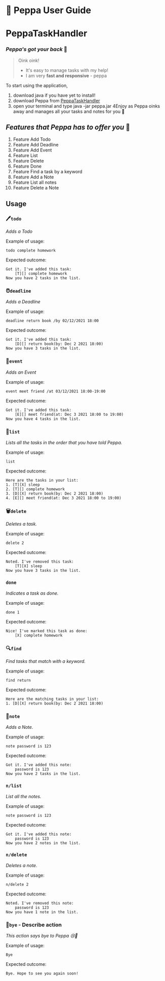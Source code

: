 # 🐷 **Peppa User Guide** 

# PeppaTaskHandler

### *Peppa's got your back* 🤪
> Oink oink!
> - It's easy to manage tasks with my help!
> - I am very **fast and responsive** - peppa

To start using the application,
1. download java if you have yet to install!
2. download Peppa from [PeppaTaskHandler](https://github.com/Neha-5678/ip/releases/tag/A-Release)
3. open your terminal and type java -jar peppa.jar
4Enjoy as Peppa oinks away and manages all your tasks and notes for you 🤩

## *Features that Peppa has to offer you* 🐷
1. Feature Add Todo
2. Feature Add Deadline
3. Feature Add Event
4. Feature List
5. Feature Delete 
6. Feature Done
7. Feature Find a task by a keyword
8. Feature Add a Note
9. Feature List all notes
10. Feature Delete a Note
## Usage

### 🖊️`todo` 

*Adds a Todo*

Example of usage: 

`todo complete homework`

Expected outcome:

```
Got it. I've added this task:
    [T][] complete homework
Now you have 2 tasks in the list.
```
### 	⏰`deadline` 

*Adds a Deadline*

Example of usage:

`deadline return book /by 02/12/2021 18:00`

Expected outcome:

```
Got it. I've added this task:
    [D][] return book(by: Dec 2 2021 18:00)
Now you have 3 tasks in the list.
```

### 📆`event` 

*Adds an Event*

Example of usage:

`event meet friend /at 03/12/2021 18:00-19:00`

Expected outcome:

```
Got it. I've added this task:
    [E][] meet friend(at: Dec 3 2021 18:00 to 19:00)
Now you have 4 tasks in the list.
```

### 📄`list` 

*Lists all the tasks in the order that you have told Peppa.*

Example of usage:

`list`

Expected outcome:

```
Here are the tasks in your list:
1. [T][X] sleep
2. [T][] complete homework
3. [D][X] return book(by: Dec 2 2021 18:00)
4. [E][] meet friend(at: Dec 3 2021 18:00 to 19:00) 

```

### 🗑️`delete` 

*Deletes a task.*

Example of usage:

`delete 2`

Expected outcome:

```
Noted. I've removed this task:
    [T][X] sleep
Now you have 3 tasks in the list.
```

### `done`

*Indicates a task as done.*

Example of usage:

`done 1`

Expected outcome:

```
Nice! I've marked this task as done:
    [X] complete homework
```
### 🔍`find`

*Find tasks that match with a keyword.*

Example of usage:

`find return`

Expected outcome:

```
Here are the matching tasks in your list:
1. [D][X] return book(by: Dec 2 2021 18:00)
```

### 📕`note`

*Adds a Note.*

Example of usage:

`note password is 123`

Expected outcome:

```
Got it. I've added this note:
    password is 123
Now you have 2 tasks in the list.
```
### `n/list`

*List all the notes.*

Example of usage:

`note password is 123`

Expected outcome:

```
Got it. I've added this note:
    password is 123
Now you have 2 notes in the list.
```
### `n/delete`

*Deletes a note.*

Example of usage:

`n/delete 2`

Expected outcome:

```
Noted. I've removed this note:
    password is 123
Now you have 1 note in the list.
```

### 👋`bye` - Describe action

*This action says bye to Peppa 😢👋*

Example of usage:

`Bye`

Expected outcome:

```
Bye. Hope to see you again soon!
```